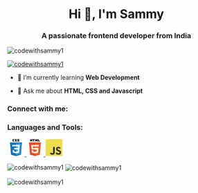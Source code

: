 <h1 align="center">Hi 👋, I'm Sammy</h1>
<h3 align="center">A passionate frontend developer from India</h3>

<p align="left"> <img src="https://komarev.com/ghpvc/?username=codewithsammy1&label=Profile%20views&color=0e75b6&style=flat" alt="codewithsammy1" /> </p>

<p align="left"> <a href="https://github.com/ryo-ma/github-profile-trophy"><img src="https://github-profile-trophy.vercel.app/?username=codewithsammy1" alt="codewithsammy1" /></a> </p>

- 🌱 I’m currently learning **Web Development**

- 💬 Ask me about **HTML, CSS and Javascript**

<h3 align="left">Connect with me:</h3>
<p align="left">
</p>

<h3 align="left">Languages and Tools:</h3>
<p align="left"> <a href="https://www.w3schools.com/css/" target="_blank" rel="noreferrer"> <img src="https://raw.githubusercontent.com/devicons/devicon/master/icons/css3/css3-original-wordmark.svg" alt="css3" width="40" height="40"/> </a> <a href="https://www.w3.org/html/" target="_blank" rel="noreferrer"> <img src="https://raw.githubusercontent.com/devicons/devicon/master/icons/html5/html5-original-wordmark.svg" alt="html5" width="40" height="40"/> </a> <a href="https://developer.mozilla.org/en-US/docs/Web/JavaScript" target="_blank" rel="noreferrer"> <img src="https://raw.githubusercontent.com/devicons/devicon/master/icons/javascript/javascript-original.svg" alt="javascript" width="40" height="40"/> </a> </p>

<p><img align="left" src="https://github-readme-stats.vercel.app/api/top-langs?username=codewithsammy1&show_icons=true&locale=en&layout=compact" alt="codewithsammy1" /></p>

<p>&nbsp;<img align="center" src="https://github-readme-stats.vercel.app/api?username=codewithsammy1&show_icons=true&locale=en" alt="codewithsammy1" /></p>

<p><img align="center" src="https://github-readme-streak-stats.herokuapp.com/?user=codewithsammy1&" alt="codewithsammy1" /></p>

